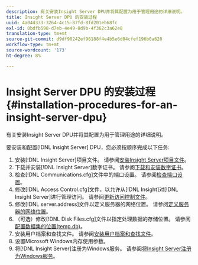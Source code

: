 ```yaml
---
description: 有关安装Insight Server DPU并将其配置为用于管理用途的详细说明。
title: Insight Server DPU 的安装过程
uuid: 4a04d333-3264-4c15-87fd-8fd201eb68fc
exl-id: 0bdfb598-d7eb-4e49-8d9b-4f362c3a62e8
translation-type: tm+mt
source-git-commit: d9df90242ef96188f4e4b5e6d04cfef196b0a628
workflow-type: tm+mt
source-wordcount: '173'
ht-degree: 8%

---
```


# Insight Server DPU 的安装过程{#installation-procedures-for-an-insight-server-dpu}

有关安装Insight Server DPU并将其配置为用于管理用途的详细说明。

要安装和配置[!DNL Insight Server] DPU，您必须按顺序完成以下任务:

1. 安装[!DNL Insight Server]项目文件。 请参阅[安装Insight Server项目文件](../../../../home/c-inst-svr/c-install-ins-svr/t-install-proc-inst-svr-dpu/t-install-prgm-files.md#task-1e6251fd39714186baa40d38f23d0088)。
1. 下载并安装[!DNL Insight Server]数字证书。 请参阅[下载和安装数字证书](../../../../home/c-inst-svr/c-install-ins-svr/t-install-proc-inst-svr-dpu/c-dnld-dgtl-cert/c-dnld-dgtl-cert.md#concept-4f79c240492f4e52b6375b4b3bbefa17)。
1. 检查[!DNL Communications.cfg]文件中的端口设置。 请参阅[检查端口设置](../../../../home/c-inst-svr/c-install-ins-svr/t-install-proc-inst-svr-dpu/t-chk-pt-stgs.md#task-a91191b0a19e4437aa535a27c734ae64)。
1. 修改[!DNL Access Control.cfg]文件，以允许从[!DNL Insight]对[!DNL Insight Server]进行管理访问。 请参阅[更新访问控制文件](../../../../home/c-inst-svr/c-install-ins-svr/t-install-proc-inst-svr-dpu/c-updt-accss-ctrl-file.md#concept-fb9aa0c0e0664c018528f56d01c4808d)。
1. 修改[!DNL server.address]文件以定义服务器的网络位置。 请参阅[定义服务器的网络位置](../../../../home/c-inst-svr/c-install-ins-svr/t-install-proc-inst-svr-dpu/c-svrs-ntwk-loc/c-svrs-ntwk-loc.md#concept-87dd2aa3448c415ca1285bc445a8c649)。
1. （可选）修改[!DNL Disk Files.cfg]文件以指定处理数据的存储位置。 请参阅[配置数据集的位置(temp.db)](../../../../home/c-inst-svr/c-install-ins-svr/t-install-proc-inst-svr-dpu/t-cfg-loc-dtst.md#task-f645eefecb154e679acbb480a07c1f0e)。
1. 安装用户档案和查找文件。 请参阅[安装用户档案和查找文件](../../../../home/c-inst-svr/c-install-ins-svr/t-install-proc-inst-svr-dpu/c-install-prof-lkup-files.md#concept-1631895d09a14dc99316bf8cf166fdfc)。
1. 设置Microsoft Windows内存使用参数。
1. 将[!DNL Insight Server]注册为Windows服务。 请参阅[将Insight Server注册为Windows服务](../../../../home/c-inst-svr/c-install-ins-svr/t-install-proc-inst-svr-dpu/c-reg-wdws-svc.md#concept-f2c7aa891d544a2595aa01d0d796a540)。
